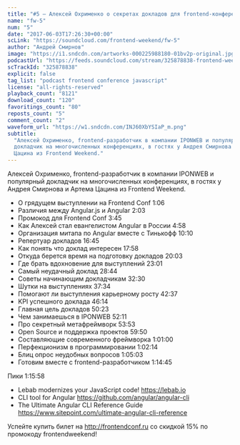 ```yaml
---
title: "#5 – Алексей Охрименко о секретах докладов для frontend-конференций"
name: "fw-5"
num: "5"
date: "2017-06-03T17:26:30+00:00"
scLink: "https://soundcloud.com/frontend-weekend/fw-5"
author: "Андрей Смирнов"
image: "https://i1.sndcdn.com/artworks-000225988180-01bv2p-original.jpg"
podcastUrl: "https://feeds.soundcloud.com/stream/325878838-frontend-weekend-fw-5.m4a"
scTrackId: "325878838"
explicit: false
tag_list: "podcast frontend conference javascript"
license: "all-rights-reserved"
playback_count: "8121"
download_count: "120"
favoritings_count: "80"
reposts_count: "5"
comment_count: "2"
waveform_url: "https://w1.sndcdn.com/INJ60XbYSIaP_m.png"
subtitle:
  "Алексей Охрименко, frontend-разработчик в компании IPONWEB и популярный
  докладчик на многочисленных конференциях, в гостях у Андрея Смирнова и Артема
  Цацина из Frontend Weekend."
---
```


Алексей Охрименко, frontend-разработчик в компании IPONWEB и популярный
докладчик на многочисленных конференциях, в гостях у Андрея Смирнова и Артема
Цацина из Frontend Weekend.

- О грядущем выступлении на Frontend Conf 1:06
- Различия между Angular.js и Angular 2:03
- Промокод для Frontend Conf 3:45
- Как Алексей стал евангелистом Angular в России 4:58
- Организация митапа по Angular вместе с Тинькофф
  <timecode sec="610">10:10</timecode>
- Репертуар докладов <timecode sec="1005">16:45</timecode>
- Как понять что доклад интересен <timecode sec="1078">17:58</timecode>
- Откуда берется время на подготовку докладов
  <timecode sec="1203">20:03</timecode>
- Где брать вдохновение для выступлений <timecode sec="1381">23:01</timecode>
- Самый неудачный доклад <timecode sec="1724">28:44</timecode>
- Советы начинающим докладчикам <timecode sec="1950">32:30</timecode>
- Шутки на выступлениях <timecode sec="2254">37:34</timecode>
- Помогают ли выступления карьерному росту <timecode sec="2557">42:37</timecode>
- KPI успешного доклада <timecode sec="2774">46:14</timecode>
- Главная цель докладов <timecode sec="3023">50:23</timecode>
- Чем занимаешься в IPONWEB <timecode sec="3131">52:11</timecode>
- Про секретный метафреймворк <timecode sec="3233">53:53</timecode>
- Open Source и поддержка проектов <timecode sec="3590">59:50</timecode>
- Составляющие современного фреймворка <timecode sec="3660">1:01:00</timecode>
- Перфекционизм в программировании <timecode sec="3734">1:02:14</timecode>
- Блиц опрос неудобных вопросов <timecode sec="3903">1:05:03</timecode>
- Готовим вместе с frontend-разработчиком
  <timecode sec="4485">1:14:45</timecode>

Пики <timecode sec="4558">1:15:58</timecode>

- Lebab modernizes your JavaScript code! <https://lebab.io>
- CLI tool for Angular <https://github.com/angular/angular-cli>
- The Ultimate Angular CLI Reference Guide
  <https://www.sitepoint.com/ultimate-angular-cli-reference>

Успейте купить билет на <http://frontendconf.ru> со скидкой 15% по промокоду
frontendweekend!

